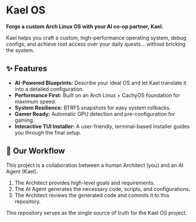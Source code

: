 # Kael OS

**Forge a custom Arch Linux OS with your AI co-op partner, Kael.**

Kael helps you craft a custom, high-performance operating system, debug configs, and achieve root access over your daily quests... without bricking the system.

## ✨ Features

*   **AI-Powered Blueprints:** Describe your ideal OS and let Kael translate it into a detailed configuration.
*   **Performance First:** Built on an Arch Linux + CachyOS foundation for maximum speed.
*   **System Resilience:** BTRFS snapshots for easy system rollbacks.
*   **Gamer Ready:** Automatic GPU detection and pre-configuration for gaming.
*   **Interactive TUI Installer:** A user-friendly, terminal-based installer guides you through the final setup.

## 🚀 Our Workflow

This project is a collaboration between a human Architect (you) and an AI Agent (Kael).

1.  The Architect provides high-level goals and requirements.
2.  The AI Agent generates the necessary code, scripts, and configurations.
3.  The Architect reviews the generated code and commits it to this repository.

This repository serves as the single source of truth for the Kael OS project.